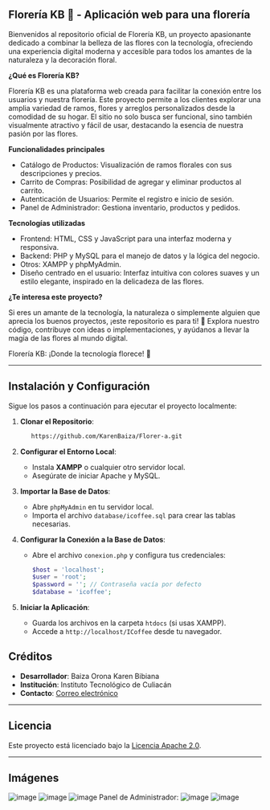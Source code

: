 Florería KB 🌸 - Aplicación web para una florería
-------------------------------------------------------------------------------------

Bienvenidos al repositorio oficial de Florería KB, un proyecto apasionante dedicado a combinar la belleza de las flores con la tecnología, 
ofreciendo una experiencia digital moderna y accesible para todos los amantes de la naturaleza y la decoración floral.

**¿Qué es Florería KB?**

Florería KB es una plataforma web creada para facilitar la conexión entre los usuarios y nuestra florería. Este proyecto permite a los
clientes explorar una amplia variedad de ramos, flores y arreglos personalizados desde la comodidad de su hogar. El sitio no solo busca
ser funcional, sino también visualmente atractivo y fácil de usar, destacando la esencia de nuestra pasión por las flores.

**Funcionalidades principales**
- Catálogo de Productos: Visualización de ramos florales con sus descripciones y precios.
- Carrito de Compras: Posibilidad de agregar y eliminar productos al carrito.
- Autenticación de Usuarios: Permite el registro e inicio de sesión.
- Panel de Administrador: Gestiona inventario, productos y pedidos.
 
**Tecnologías utilizadas**
- Frontend: HTML, CSS y JavaScript para una interfaz moderna y responsiva.
- Backend: PHP y MySQL para el manejo de datos y la lógica del negocio.
- Otros: XAMPP y phpMyAdmin.
- Diseño centrado en el usuario: Interfaz intuitiva con colores suaves y un
  estilo elegante, inspirado en la delicadeza de las flores.

**¿Te interesa este proyecto?**

Si eres un amante de la tecnología, la naturaleza o simplemente alguien que aprecia los buenos proyectos, ¡este repositorio es para ti! 💐 Explora nuestro código, contribuye con ideas o implementaciones, y ayúdanos a llevar la magia de las flores al mundo digital.

Florería KB: ¡Donde la tecnología florece! 🌷

--------------------------------------------------------------------------------
## **Instalación y Configuración**
Sigue los pasos a continuación para ejecutar el proyecto localmente:

1. **Clonar el Repositorio**:
   ```bash
      https://github.com/KarenBaiza/Florer-a.git
   ```

2. **Configurar el Entorno Local**:
   - Instala **XAMPP** o cualquier otro servidor local.
   - Asegúrate de iniciar Apache y MySQL.

3. **Importar la Base de Datos**:
   - Abre `phpMyAdmin` en tu servidor local.
   - Importa el archivo `database/icoffee.sql` para crear las tablas necesarias.

4. **Configurar la Conexión a la Base de Datos**:
   - Abre el archivo `conexion.php` y configura tus credenciales:
     ```php
     $host = 'localhost';
     $user = 'root';
     $password = ''; // Contraseña vacía por defecto
     $database = 'icoffee';
     ```

5. **Iniciar la Aplicación**:
   - Guarda los archivos en la carpeta `htdocs` (si usas XAMPP).
   - Accede a `http://localhost/ICoffee` desde tu navegador.



## **Créditos**
- **Desarrollador**: Baiza Orona Karen Bibiana
- **Institución**: Instituto Tecnológico de Culiacán
- **Contacto**: [Correo electrónico](L20170599@culiacan.tecnm.mx)

---

## **Licencia**
Este proyecto está licenciado bajo la [Licencia Apache 2.0](LICENSE).

---

## **Imágenes**
![image](https://github.com/user-attachments/assets/fb65c1fe-6c2a-4242-a372-365aa24cf3a9)
![image](https://github.com/user-attachments/assets/ad15ffa6-0392-43db-be66-1590c88d0556)
![image](https://github.com/user-attachments/assets/61e020a2-3020-4bf0-a3ce-12d63c3987b5)
Panel de Administrador:
![image](https://github.com/user-attachments/assets/8090a0c2-8047-42aa-b7b9-3c1972754744)
![image](https://github.com/user-attachments/assets/bd8153e2-42b4-4041-b2f4-a6b6e5b23a2a)


















